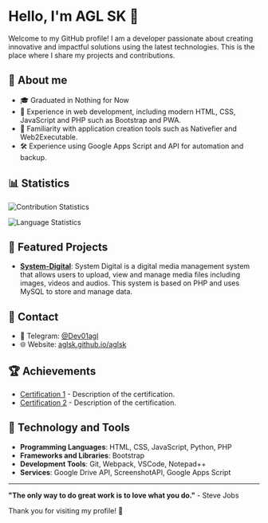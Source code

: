 # Hello, I'm AGL SK 👋

Welcome to my GitHub profile! I am a developer passionate about creating innovative and impactful solutions using the latest technologies. This is the place where I share my projects and contributions.

## 🚀 About me

- 🎓 Graduated in Nothing for Now
- 💼 Experience in web development, including modern HTML, CSS, JavaScript and PHP such as Bootstrap and PWA.
- 🔧 Familiarity with application creation tools such as Nativefier and Web2Executable.
- 🛠️ Experience using Google Apps Script and API for automation and backup.

## 📊 Statistics

![Contribution Statistics](https://github-readme-stats.vercel.app/api?username=aglsk&show_icons=true&count_private=true&include_all_commits=true&theme=radical)

![Language Statistics](https://github-readme-stats.vercel.app/api/top-langs/?username=aglsk&hide=html&layout=compact&theme=radical)

## 📂 Featured Projects

- **[System-Digital](https://github.com/aglsk/System-Digital)**: System Digital is a digital media management system that allows users to upload, view and manage media files including images, videos and audios. This system is based on PHP and uses MySQL to store and manage data.

## 🔗 Contact

- 📧 Telegram: [@Dev01agl](https://t.me/Dev01agl)
- 🌐 Website: [aglsk.github.io/aglsk](https://aglsk.github.io/aglsk)

## 🏆 Achievements

- [Certification 1](link-to-certification) - Description of the certification.
- [Certification 2](link-to-certification) - Description of the certification.

## 🎨 Technology and Tools

- **Programming Languages**: HTML, CSS, JavaScript, Python, PHP
- **Frameworks and Libraries**: Bootstrap
- **Development Tools**: Git, Webpack, VSCode, Notepad++
- **Services**: Google Drive API, ScreenshotAPI, Google Apps Script

---

**"The only way to do great work is to love what you do."** - Steve Jobs

Thank you for visiting my profile! 🚀
